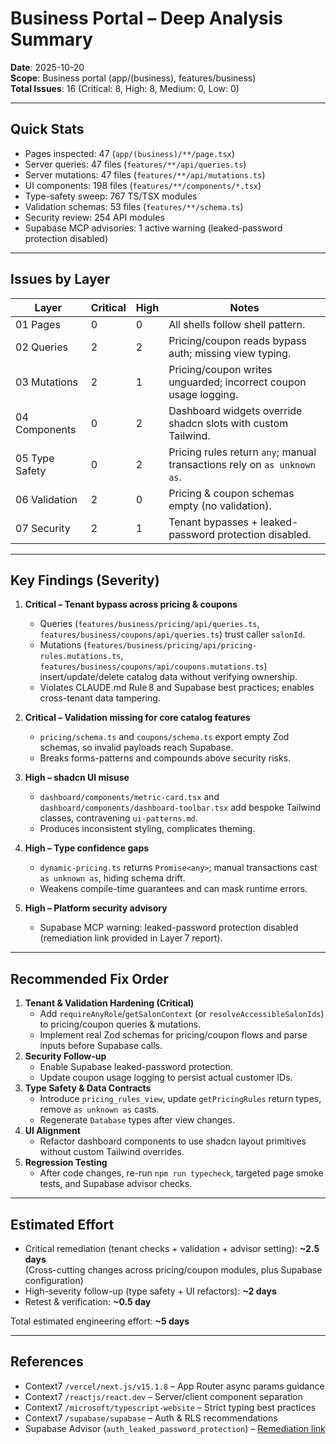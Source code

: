 # Business Portal – Deep Analysis Summary

**Date**: 2025-10-20  
**Scope**: Business portal (app/(business), features/business)  
**Total Issues**: 16 (Critical: 8, High: 8, Medium: 0, Low: 0)

---

## Quick Stats
- Pages inspected: 47 (`app/(business)/**/page.tsx`)
- Server queries: 47 files (`features/**/api/queries.ts`)
- Server mutations: 47 files (`features/**/api/mutations.ts`)
- UI components: 198 files (`features/**/components/*.tsx`)
- Type-safety sweep: 767 TS/TSX modules
- Validation schemas: 53 files (`features/**/schema.ts`)
- Security review: 254 API modules
- Supabase MCP advisories: 1 active warning (leaked-password protection disabled)

---

## Issues by Layer
| Layer | Critical | High | Notes |
| --- | --- | --- | --- |
| 01 Pages | 0 | 0 | All shells follow shell pattern. |
| 02 Queries | 2 | 2 | Pricing/coupon reads bypass auth; missing view typing. |
| 03 Mutations | 2 | 1 | Pricing/coupon writes unguarded; incorrect coupon usage logging. |
| 04 Components | 0 | 2 | Dashboard widgets override shadcn slots with custom Tailwind. |
| 05 Type Safety | 0 | 2 | Pricing rules return `any`; manual transactions rely on `as unknown as`. |
| 06 Validation | 2 | 0 | Pricing & coupon schemas empty (no validation). |
| 07 Security | 2 | 1 | Tenant bypasses + leaked-password protection disabled. |

---

## Key Findings (Severity)
1. **Critical – Tenant bypass across pricing & coupons**  
   - Queries (`features/business/pricing/api/queries.ts`, `features/business/coupons/api/queries.ts`) trust caller `salonId`.  
   - Mutations (`features/business/pricing/api/pricing-rules.mutations.ts`, `features/business/coupons/api/coupons.mutations.ts`) insert/update/delete catalog data without verifying ownership.  
   - Violates CLAUDE.md Rule 8 and Supabase best practices; enables cross-tenant data tampering.

2. **Critical – Validation missing for core catalog features**  
   - `pricing/schema.ts` and `coupons/schema.ts` export empty Zod schemas, so invalid payloads reach Supabase.  
   - Breaks forms-patterns and compounds above security risks.

3. **High – shadcn UI misuse**  
   - `dashboard/components/metric-card.tsx` and `dashboard/components/dashboard-toolbar.tsx` add bespoke Tailwind classes, contravening `ui-patterns.md`.  
   - Produces inconsistent styling, complicates theming.

4. **High – Type confidence gaps**  
   - `dynamic-pricing.ts` returns `Promise<any>`; manual transactions cast `as unknown as`, hiding schema drift.  
   - Weakens compile-time guarantees and can mask runtime errors.

5. **High – Platform security advisory**  
   - Supabase MCP warning: leaked-password protection disabled (remediation link provided in Layer 7 report).

---

## Recommended Fix Order
1. **Tenant & Validation Hardening (Critical)**  
   - Add `requireAnyRole`/`getSalonContext` (or `resolveAccessibleSalonIds`) to pricing/coupon queries & mutations.  
   - Implement real Zod schemas for pricing/coupon flows and parse inputs before Supabase calls.
2. **Security Follow-up**  
   - Enable Supabase leaked-password protection.  
   - Update coupon usage logging to persist actual customer IDs.
3. **Type Safety & Data Contracts**  
   - Introduce `pricing_rules_view`, update `getPricingRules` return types, remove `as unknown as` casts.  
   - Regenerate `Database` types after view changes.
4. **UI Alignment**  
   - Refactor dashboard components to use shadcn layout primitives without custom Tailwind overrides.
5. **Regression Testing**  
   - After code changes, re-run `npm run typecheck`, targeted page smoke tests, and Supabase advisor checks.

---

## Estimated Effort
- Critical remediation (tenant checks + validation + advisor setting): **~2.5 days**  
  (Cross-cutting changes across pricing/coupon modules, plus Supabase configuration)
- High-severity follow-up (type safety + UI refactors): **~2 days**
- Retest & verification: **~0.5 day**

Total estimated engineering effort: **~5 days**

---

## References
- Context7 `/vercel/next.js/v15.1.8` – App Router async params guidance
- Context7 `/reactjs/react.dev` – Server/client component separation
- Context7 `/microsoft/typescript-website` – Strict typing best practices
- Context7 `/supabase/supabase` – Auth & RLS recommendations
- Supabase Advisor (`auth_leaked_password_protection`) – [Remediation link](https://supabase.com/docs/guides/auth/password-security#password-strength-and-leaked-password-protection)

